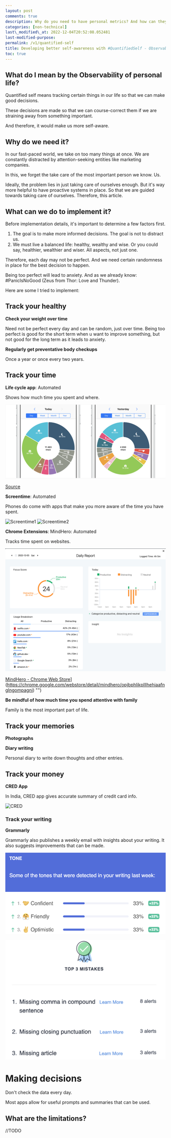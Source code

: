 ```yaml
---
layout: post
comments: true
description: Why do you need to have personal metrics? And how can they help you make informed decisions and stay on the path?
categories: [non-technical]
last\_modified\_at: 2022-12-04T20:52:08.052481
last-modified-purpose:
permalink: /v1/quantified-self
title: Developing better self-awareness with #QuantifiedSelf - Observability for personal life.
toc: true
---
```


## What do I mean by the Observability of personal life?

Quantified self means tracking certain things in our life so that we can make good decisions.

These decisions are made so that we can course-correct them if we are straining away from something important.

And therefore, it would make us more self-aware.

## Why do we need it?

In our fast-paced world, we take on too many things at once. We are constantly distracted by attention-seeking entities like marketing companies.

In this, we forget the take care of the most important person we know. Us.

Ideally, the problem lies in just taking care of ourselves enough. But it's way more helpful to have proactive systems in place. So that we are guided towards taking care of ourselves. Therefore, this article.

## What can we do to implement it?

Before implementation details, it's important to determine a few factors first.

1. The goal is to make more informed decisions. The goal is not to distract us.
2. We must live a balanced life: healthy, wealthy and wise. Or you could say, healthier, wealthier and wiser. All aspects, not just one.

Therefore, each day may not be perfect. And we need certain randomness in place for the best decision to happen.

Being too perfect will lead to anxiety. And as we already know: #PanicIsNoGood (Zeus from Thor: Love and Thunder).

Here are some I tried to implement:

## Track your healthy

**Check your weight over time**

Need not be perfect every day and can be random, just over time. Being too perfect is good for the short term when u want to improve something, but not good for the long term as it leads to anxiety.

**Regularly get preventative body checkups**

Once a year or once every two years.

## Track your time

**Life cycle app**: Automated

Shows how much time you spent and where.

![Lifecycle](/images/v1-quantified-self/lifecycle.png)

[Source](https://northcube.com/)

**Screentime**: Automated

Phones do come with apps that make you more aware of the time you have spent.

![Screentime1](/images/v1-quantified-self/screentime1.png)
![Screentime2](/images/v1-quantified-self/screentime2.png)

**Chrome Extensions**: MindHero: Automated

Tracks time spent on websites.

![Mind Hero](/images/v1-quantified-self/mind-hero.png)

[MindHero - Chrome Web Store]([https://chrome.google.com/webstore/detail/mindhero/opjbphlikplllhehiaafnglngompagni)](https://chrome.google.com/webstore/detail/mindhero/opjbphlikplllhehiaafnglngompagni) "‌")

**Be mindful of how much time you spend attentive with family**

Family is the most important part of life.

## Track your memories

**Photographs**

**Diary writing**

Personal diary to write down thoughts and other entries.

## Track your money

**CRED App**

In India, CRED app gives accurate summary of credit card info.

![CRED](/images/v1-quantified-self/cred.png)

### Track your writing

**Grammarly**

Grammarly also publishes a weekly email with insights about your writing. It also suggests improvements that can be made.

![Grammarly1](/images/v1-quantified-self/grammarly1.png)

![Grammarly2](/images/v1-quantified-self/grammarly2.png)

# Making decisions

Don't check the data every day.

Most apps allow for useful prompts and summaries that can be used.

## What are the limitations?

//TODO